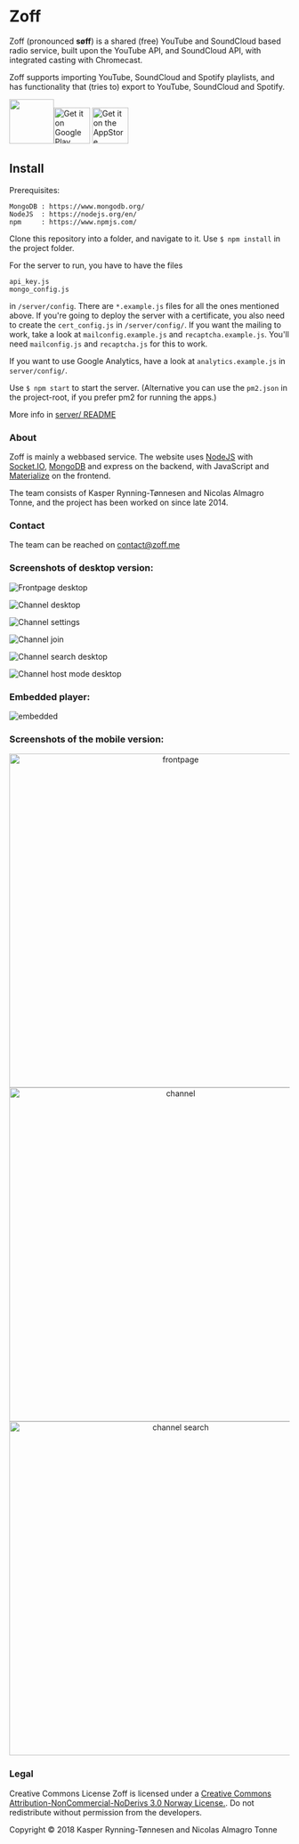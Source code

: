 Zoff
====

Zoff (pronounced __søff__) is a shared (free) YouTube and SoundCloud based radio service, built upon the YouTube API, and SoundCloud API, with integrated casting with Chromecast. 

Zoff supports importing YouTube, SoundCloud and Spotify playlists, and has functionality that (tries to) export to YouTube, SoundCloud and Spotify.

<a href="https://zoff.me"><img height="80" src="https://puu.sh/BlSwW/57061de17b.png"></a><a class="android-image-link" href="https://play.google.com/store/apps/details?id=zoff.me.zoff&amp;hl=no&amp;pcampaignid=MKT-Other-global-all-co-prtnr-py-PartBadge-Mar2515-1"><img alt="Get it on Google Play" height="65" src="https://puu.sh/BcWup/f560259c3f.png"></a>
<a  style="padding-bottom:20px;" class="apple-image-link" href="https://itunes.apple.com/us/app/zoff/id1402037061?ls=1&amp;mt=8"><img height="65" alt="Get it on the AppStore" src="https://puu.sh/BcWvt/09002407c3.png"></a>




## Install

Prerequisites:

```
MongoDB : https://www.mongodb.org/
NodeJS  : https://nodejs.org/en/
npm     : https://www.npmjs.com/
```

Clone this repository into a folder, and  navigate to it. Use ```$ npm install``` in the project folder.

For the server to run, you have to have the files

```
api_key.js
mongo_config.js
```

in ```/server/config```. There are ```*.example.js``` files for all the ones mentioned above. If you're going to deploy the server with a certificate, you also need to create the ```cert_config.js``` in ```/server/config/```. If you want the mailing to work, take a look at ```mailconfig.example.js``` and ```recaptcha.example.js```. You'll need ```mailconfig.js``` and ```recaptcha.js``` for this to work.

If you want to use Google Analytics, have a look at ```analytics.example.js``` in ```server/config/```.

Use ```$ npm start``` to start the server. (Alternative you can use the ```pm2.json``` in the project-root, if you prefer pm2 for running the apps.)

More info in <a href="https://github.com/zoff-music/zoff/blob/master/server/README.md">server/ README</a>

### About

Zoff is mainly a webbased service. The website uses <a href="https://nodejs.org/">NodeJS</a> with <a href="http://socket.io/">Socket.IO</a>, <a href="https://www.mongodb.org/">MongoDB</a> and express on the backend, with JavaScript and <a href="http://materializecss.com/">Materialize</a> on the frontend.

The team consists of Kasper Rynning-Tønnesen and Nicolas Almagro Tonne, and the project has been worked on since late 2014.

### Contact

The team can be reached on <a href="mailto:contact@zoff.me?Subject=Contact%20Zoff">contact@zoff.me</a>

### Screenshots of desktop version:

![Frontpage desktop](https://puu.sh/xCI8P/bbfbdd694c.png)

![Channel desktop](https://puu.sh/xCHXj/3f7d826329.png)

![Channel settings](https://puu.sh/BCii4/f6594fc481.png)

![Channel join](https://puu.sh/zf1Ap/16587c0749.png)

![Channel search desktop](https://puu.sh/AhKTR/c1e6b5d8d2.png)

![Channel host mode desktop](https://puu.sh/AAGrK/953d11b2a7.png)

### Embedded player:

![embedded](https://puu.sh/BCQOs/9393bc5d09.png)

### Screenshots of the mobile version:

<div style="text-align:center;">
<img src="http://i.imgur.com/aWlEmIx.png" alt="frontpage" height="600px">
<br>
<img src="https://puu.sh/xCI6X/1aead5e1b6.png" alt="channel" height="600px">

<img src="https://puu.sh/AhKUE/f93daa8a46.png" alt="channel search" height="600px">
</div>

### Legal

Creative Commons License
Zoff is licensed under a
<a href="http://creativecommons.org/licenses/by-nc-nd/3.0/no/">Creative Commons Attribution-NonCommercial-NoDerivs 3.0 Norway License.</a>.
Do not redistribute without permission from the developers.

Copyright © 2018
Kasper Rynning-Tønnesen and Nicolas Almagro Tonne
